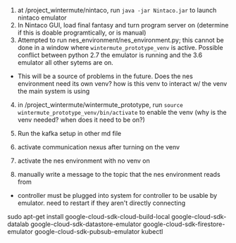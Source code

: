 1. at /project_wintermute/nintaco, run `java -jar Nintaco.jar` to launch nintaco emulator
2. In Nintaco GUI, load final fantasy and turn program server on (determine if this is doable programtically, or is manual)
3. Attempted to run nes_environment/nes_environment.py; this cannot be done in a window where `wintermute_prototype_venv` is active. Possible conflict between python 2.7 the emulator is running and the 3.6 emulator all other sytems are on.
  - This will be a source of problems in the future. Does the nes environment need its own venv? how is this venv to interact w/ the venv the main system is using
4. in /project_wintermute/wintermute_prototype, run `source wintermute_prototype_venv/bin/activate` to enable the venv (why is the venv needed? when does it need to be on?)

5. Run the kafka setup in other md file
6. activate communication nexus after turning on the venv
7. activate the nes environment with no venv on
8. manually write a message to the topic that the nes environment reads from
- controller must be plugged into system for controller to be usable by emulator. need to restart if they aren't directly connecting

sudo apt-get install google-cloud-sdk-cloud-build-local google-cloud-sdk-datalab google-cloud-sdk-datastore-emulator google-cloud-sdk-firestore-emulator google-cloud-sdk-pubsub-emulator kubectl